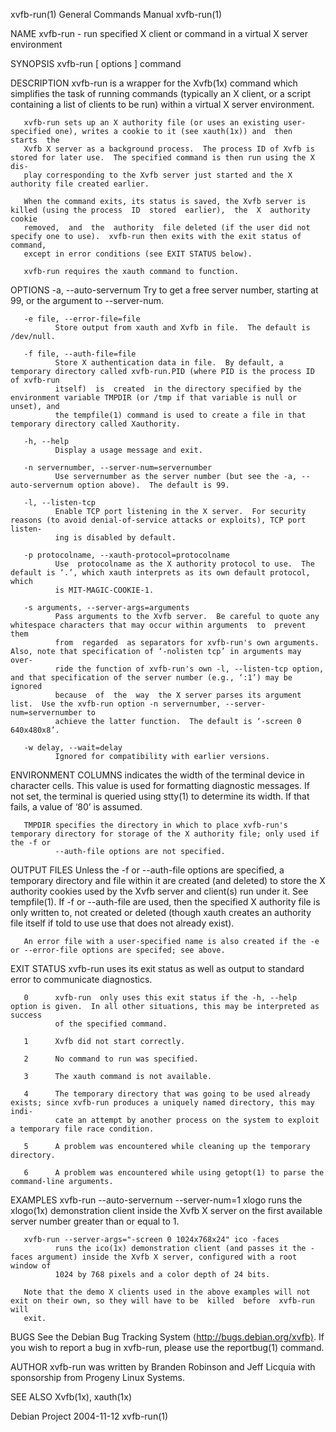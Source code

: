 xvfb-run(1)                                                   General Commands Manual                                                  xvfb-run(1)

NAME
       xvfb-run - run specified X client or command in a virtual X server environment

SYNOPSIS
       xvfb-run [ options ] command

DESCRIPTION
       xvfb-run is a wrapper for the Xvfb(1x) command which simplifies the task of running commands (typically an X client, or a script containing
       a list of clients to be run) within a virtual X server environment.

       xvfb-run sets up an X authority file (or uses an existing user-specified one), writes a cookie to it (see xauth(1x)) and  then  starts  the
       Xvfb X server as a background process.  The process ID of Xvfb is stored for later use.  The specified command is then run using the X dis‐
       play corresponding to the Xvfb server just started and the X authority file created earlier.

       When the command exits, its status is saved, the Xvfb server is killed (using the process  ID  stored  earlier),  the  X  authority  cookie
       removed,  and  the  authority  file deleted (if the user did not specify one to use).  xvfb-run then exits with the exit status of command,
       except in error conditions (see EXIT STATUS below).

       xvfb-run requires the xauth command to function.

OPTIONS
       -a, --auto-servernum
              Try to get a free server number, starting at 99, or the argument to --server-num.

       -e file, --error-file=file
              Store output from xauth and Xvfb in file.  The default is /dev/null.

       -f file, --auth-file=file
              Store X authentication data in file.  By default, a temporary directory called xvfb-run.PID (where PID is the process ID of xvfb-run
              itself)  is  created  in the directory specified by the environment variable TMPDIR (or /tmp if that variable is null or unset), and
              the tempfile(1) command is used to create a file in that temporary directory called Xauthority.

       -h, --help
              Display a usage message and exit.

       -n servernumber, --server-num=servernumber
              Use servernumber as the server number (but see the -a, --auto-servernum option above).  The default is 99.

       -l, --listen-tcp
              Enable TCP port listening in the X server.  For security reasons (to avoid denial-of-service attacks or exploits), TCP port  listen‐
              ing is disabled by default.

       -p protocolname, --xauth-protocol=protocolname
              Use  protocolname as the X authority protocol to use.  The default is ‘.’, which xauth interprets as its own default protocol, which
              is MIT-MAGIC-COOKIE-1.

       -s arguments, --server-args=arguments
              Pass arguments to the Xvfb server.  Be careful to quote any whitespace characters that may occur within arguments  to  prevent  them
              from  regarded  as separators for xvfb-run's own arguments.  Also, note that specification of ‘-nolisten tcp’ in arguments may over‐
              ride the function of xvfb-run's own -l, --listen-tcp option, and that specification of the server number (e.g., ‘:1’) may be ignored
              because  of  the  way  the X server parses its argument list.  Use the xvfb-run option -n servernumber, --server-num=servernumber to
              achieve the latter function.  The default is ‘-screen 0 640x480x8’.

       -w delay, --wait=delay
              Ignored for compatibility with earlier versions.

ENVIRONMENT
       COLUMNS
              indicates the width of the terminal device in character cells.  This value is used for formatting diagnostic messages.  If not  set,
              the terminal is queried using stty(1) to determine its width.  If that fails, a value of ‘80’ is assumed.

       TMPDIR specifies the directory in which to place xvfb-run's temporary directory for storage of the X authority file; only used if the -f or
              --auth-file options are not specified.

OUTPUT FILES
       Unless the -f or --auth-file options are specified, a temporary directory and file within it are created  (and  deleted)  to  store  the  X
       authority  cookies used by the Xvfb server and client(s) run under it.  See tempfile(1).  If -f or --auth-file are used, then the specified
       X authority file is only written to, not created or deleted (though xauth creates an authority file itself if told to use use that does not
       already exist).

       An error file with a user-specified name is also created if the -e or --error-file options are specifed; see above.

EXIT STATUS
       xvfb-run uses its exit status as well as output to standard error to communicate diagnostics.

       0      xvfb-run  only uses this exit status if the -h, --help option is given.  In all other situations, this may be interpreted as success
              of the specified command.

       1      Xvfb did not start correctly.

       2      No command to run was specified.

       3      The xauth command is not available.

       4      The temporary directory that was going to be used already exists; since xvfb-run produces a uniquely named directory, this may indi‐
              cate an attempt by another process on the system to exploit a temporary file race condition.

       5      A problem was encountered while cleaning up the temporary directory.

       6      A problem was encountered while using getopt(1) to parse the command-line arguments.

EXAMPLES
       xvfb-run --auto-servernum --server-num=1 xlogo
              runs the xlogo(1x) demonstration client inside the Xvfb X server on the first available server number greater than or equal to 1.

       xvfb-run --server-args="-screen 0 1024x768x24" ico -faces
              runs the ico(1x) demonstration client (and passes it the -faces argument) inside the Xvfb X server, configured with a root window of
              1024 by 768 pixels and a color depth of 24 bits.

       Note that the demo X clients used in the above examples will not exit on their own, so they will have to be  killed  before  xvfb-run  will
       exit.

BUGS
       See  the  Debian  Bug  Tracking System ⟨http://bugs.debian.org/xvfb⟩.  If you wish to report a bug in xvfb-run, please use the reportbug(1)
       command.

AUTHOR
       xvfb-run was written by Branden Robinson and Jeff Licquia with sponsorship from Progeny Linux Systems.

SEE ALSO
       Xvfb(1x), xauth(1x)

Debian Project                                                      2004-11-12                                                         xvfb-run(1)
